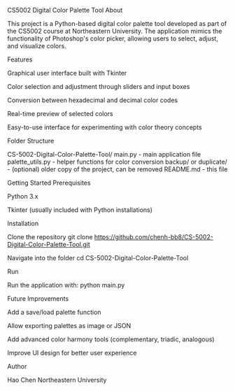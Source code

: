 CS5002 Digital Color Palette Tool
About

This project is a Python-based digital color palette tool developed as part of the CS5002 course at Northeastern University.
The application mimics the functionality of Photoshop's color picker, allowing users to select, adjust, and visualize colors.

Features

Graphical user interface built with Tkinter

Color selection and adjustment through sliders and input boxes

Conversion between hexadecimal and decimal color codes

Real-time preview of selected colors

Easy-to-use interface for experimenting with color theory concepts

Folder Structure

CS-5002-Digital-Color-Palette-Tool/
main.py - main application file
palette_utils.py - helper functions for color conversion
backup/ or duplicate/ - (optional) older copy of the project, can be removed
README.md - this file

Getting Started
Prerequisites

Python 3.x

Tkinter (usually included with Python installations)

Installation

Clone the repository
git clone https://github.com/chenh-bb8/CS-5002-Digital-Color-Palette-Tool.git

Navigate into the folder
cd CS-5002-Digital-Color-Palette-Tool

Run

Run the application with:
python main.py

Future Improvements

Add a save/load palette function

Allow exporting palettes as image or JSON

Add advanced color harmony tools (complementary, triadic, analogous)

Improve UI design for better user experience

Author

Hao Chen
Northeastern University
